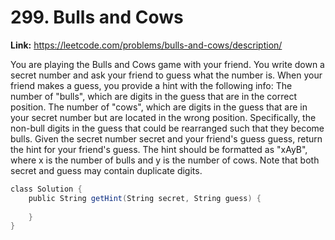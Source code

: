 # 299. Bulls and Cows

**Link:** https://leetcode.com/problems/bulls-and-cows/description/

You are playing the Bulls and Cows game with your friend. You write down a secret number and ask your friend to guess what the number is. When your friend makes a guess, you provide a hint with the following info: The number of "bulls", which are digits in the guess that are in the correct position. The number of "cows", which are digits in the guess that are in your secret number but are located in the wrong position. Specifically, the non-bull digits in the guess that could be rearranged such that they become bulls. Given the secret number secret and your friend's guess guess, return the hint for your friend's guess. The hint should be formatted as "xAyB", where x is the number of bulls and y is the number of cows. Note that both secret and guess may contain duplicate digits.

```java
class Solution {
    public String getHint(String secret, String guess) {
        
    }
}
```
